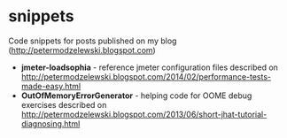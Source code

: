 snippets
========

Code snippets for posts published on my blog (http://petermodzelewski.blogspot.com)
* **jmeter-loadsophia** - reference jmeter configuration files described on http://petermodzelewski.blogspot.com/2014/02/performance-tests-made-easy.html
* **OutOfMemoryErrorGenerator** - helping code for OOME debug exercises described on http://petermodzelewski.blogspot.com/2013/06/short-jhat-tutorial-diagnosing.html  
